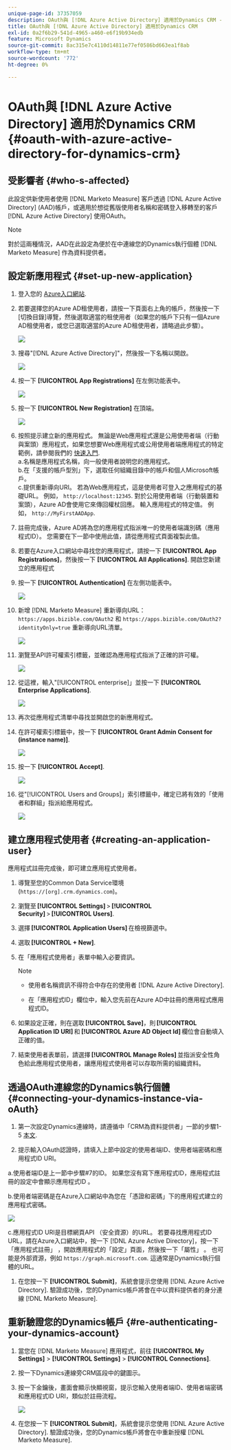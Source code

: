 ```yaml
---
unique-page-id: 37357059
description: OAuth與 [!DNL Azure Active Directory] 適用於Dynamics CRM - [!DNL Marketo Measure]  — 產品檔案
title: OAuth與 [!DNL Azure Active Directory] 適用於Dynamics CRM
exl-id: 0a2f6b29-541d-4965-a460-e6f19b934edb
feature: Microsoft Dynamics
source-git-commit: 8ac315e7c4110d14811e77ef0586bd663ea1f8ab
workflow-type: tm+mt
source-wordcount: '772'
ht-degree: 0%

---
```


# OAuth與 [!DNL Azure Active Directory] 適用於Dynamics CRM {#oauth-with-azure-active-directory-for-dynamics-crm}

## 受影響者 {#who-s-affected}

此設定供新使用者使用 [!DNL Marketo Measure] 客戶透過 [!DNL Azure Active Directory] (AAD)帳戶，或適用於想從舊版使用者名稱和密碼登入移轉至的客戶 [!DNL Azure Active Directory] 使用OAuth。

>[!NOTE]
>
>對於這兩種情況，AAD在此設定為便於在中連線您的Dynamics執行個體 [!DNL Marketo Measure] 作為資料提供者。

## 設定新應用程式 {#set-up-new-application}

1. 登入您的 [Azure入口網站](https://portal.azure.com/#home).

1. 若要選擇您的Azure AD租使用者，請按一下頁面右上角的帳戶，然後按一下[切換目錄]導覽，然後選取適當的租使用者（如果您的帳戶下只有一個Azure AD租使用者，或您已選取適當的Azure AD租使用者，請略過此步驟）。

   ![](assets/setup-2.png)

1. 搜尋&quot;[!DNL Azure Active Directory]&quot;，然後按一下名稱以開啟。

   ![](assets/setup-3.png)

1. 按一下 **[!UICONTROL App Registrations]** 在左側功能表中。

   ![](assets/setup-4.png)

1. 按一下 **[!UICONTROL New Registration]** 在頂端。

   ![](assets/setup-5.png)

1. 按照提示建立新的應用程式。 無論是Web應用程式還是公用使用者端（行動與案頭）應用程式，如果您想要Web應用程式或公用使用者端應用程式的特定範例，請參閱我們的 [快速入門](https://docs.microsoft.com/en-us/azure/active-directory/develop/v1-overview).\
   a.名稱是應用程式名稱，向一般使用者說明您的應用程式。\
   b.在「支援的帳戶型別」下，選取任何組織目錄中的帳戶和個人Microsoft帳戶。\
   c.提供重新導向URI。 若為Web應用程式，這是使用者可登入之應用程式的基礎URL。 例如， `http://localhost:12345`. 對於公用使用者端（行動裝置和案頭），Azure AD會使用它來傳回權杖回應。 輸入應用程式的特定值。 例如， `http://MyFirstAADApp`.

1. 註冊完成後，Azure AD將為您的應用程式指派唯一的使用者端識別碼（應用程式ID）。 您需要在下一節中使用此值，請從應用程式頁面複製此值。

1. 若要在Azure入口網站中尋找您的應用程式，請按一下 **[!UICONTROL App Registrations]**，然後按一下 **[!UICONTROL All Applications]**. 開啟您新建立的應用程式

1. 按一下 **[!UICONTROL Authentication]** 在左側功能表中。

   ![](assets/setup-9.png)

1. 新增 [!DNL Marketo Measure] 重新導向URL： `https://apps.bizible.com/OAuth2` 和 `https://apps.bizible.com/OAuth2?identityOnly=true` 重新導向URL清單。

   ![](assets/setup-10.png)

1. 瀏覽至API許可權索引標籤，並確認為應用程式指派了正確的許可權。

   ![](assets/setup-10a.png)

1. 從這裡，輸入&quot;[!UICONTROL enterprise]」並按一下 **[!UICONTROL Enterprise Applications]**.

   ![](assets/setup-11.png)

1. 再次從應用程式清單中尋找並開啟您的新應用程式。

1. 在許可權索引標籤中，按一下 **[!UICONTROL Grant Admin Consent for (instance name)]**.

   ![](assets/setup-13a.png)

1. 按一下 **[!UICONTROL Accept]**.

   ![](assets/setup-13b.png)

1. 從&quot;[!UICONTROL Users and Groups]」索引標籤中，確定已將有效的「使用者和群組」指派給應用程式。

   ![](assets/setup-14.png)

## 建立應用程式使用者 {#creating-an-application-user}

應用程式註冊完成後，即可建立應用程式使用者。

1. 導覽至您的Common Data Service環境(`https://[org].crm.dynamics.com`)。

1. 瀏覽至 **[!UICONTROL Settings]** > **[!UICONTROL Security]** > **[!UICONTROL Users]**.

1. 選擇 **[!UICONTROL Application Users]** 在檢視篩選中。

1. 選取 **[!UICONTROL + New]**.

1. 在「應用程式使用者」表單中輸入必要資訊。

   >[!NOTE]
   >
   >* 使用者名稱資訊不得符合中存在的使用者 [!DNL Azure Active Directory].
   >
   >* 在「應用程式ID」欄位中，輸入您先前在Azure AD中註冊的應用程式應用程式ID。

1. 如果設定正確，則在選取 **[!UICONTROL Save]**，則 **[!UICONTROL Application ID URI]** 和 **[!UICONTROL Azure AD Object Id]** 欄位會自動填入正確的值。

1. 結束使用者表單前，請選擇 **[!UICONTROL Manage Roles]** 並指派安全性角色給此應用程式使用者，讓應用程式使用者可以存取所需的組織資料。

## 透過OAuth連線您的Dynamics執行個體 {#connecting-your-dynamics-instance-via-oAuth}

1. 第一次設定Dynamics連線時，請遵循中「CRM為資料提供者」一節的步驟1-5 [本文](/help/marketo-measure-and-dynamics/getting-started-with-marketo-measure-and-dynamics/microsoft-dynamics-crm-installation-guide.md).

1. 提示輸入OAuth認證時，請填入上節中設定的使用者端ID、使用者端密碼和應用程式ID URI。

a.使用者端ID是上一節中步驟#7的ID。 如果您沒有寫下應用程式ID，應用程式註冊的設定中會顯示應用程式ID 。

b.使用者端密碼是在Azure入口網站中為您在「憑證和密碼」下的應用程式建立的應用程式密碼。

![](assets/creating-2e.png)

c.應用程式ID URI是目標網頁API （安全資源）的URL。 若要尋找應用程式ID URL，請在Azure入口網站中，按一下 [!DNL Azure Active Directory]，按一下「應用程式註冊」 ，開啟應用程式的「設定」頁面，然後按一下「屬性」 。 也可能是外部資源，例如 `https://graph.microsoft.com`. 這通常是Dynamics執行個體的URL。

1. 在您按一下 **[!UICONTROL Submit]**，系統會提示您使用 [!DNL Azure Active Directory]. 驗證成功後，您的Dynamics帳戶將會在中以資料提供者的身分連線 [!DNL Marketo Measure].

## 重新驗證您的Dynamics帳戶 {#re-authenticating-your-dynamics-account}

1. 當您在 [!DNL Marketo Measure] 應用程式，前往 **[!UICONTROL My Settings]** > **[!UICONTROL Settings]** > **[!UICONTROL Connections]**.

1. 按一下Dynamics連線旁CRM區段中的鍵圖示。

1. 按一下金鑰後，畫面會顯示快顯視窗，提示您輸入使用者端ID、使用者端密碼和應用程式ID URI，類似於註冊流程。

   ![](assets/re-authenticating-3.png)

1. 在您按一下 **[!UICONTROL Submit]**，系統會提示您使用 [!DNL Azure Active Directory]. 驗證成功後，您的Dynamics帳戶將會在中重新授權 [!DNL Marketo Measure].
